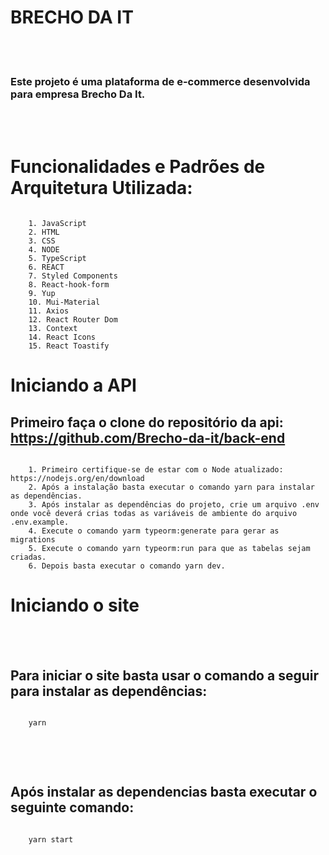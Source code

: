 # BRECHO DA IT

<br></br>

### Este projeto é uma plataforma de e-commerce desenvolvida para empresa Brecho Da It.

<br></br>

# Funcionalidades e Padrões de Arquitetura Utilizada:

```

    1. JavaScript
    2. HTML
    3. CSS
    4. NODE
    5. TypeScript
    6. REACT
    7. Styled Components
    8. React-hook-form
    9. Yup
    10. Mui-Material
    11. Axios
    12. React Router Dom
    13. Context
    14. React Icons
    15. React Toastify

```

# Iniciando a API

## Primeiro faça o clone do repositório da api: https://github.com/Brecho-da-it/back-end

```

    1. Primeiro certifique-se de estar com o Node atualizado: https://nodejs.org/en/download
    2. Após a instalação basta executar o comando yarn para instalar as dependências.
    3. Após instalar as dependências do projeto, crie um arquivo .env onde você deverá crias todas as variáveis de ambiente do arquivo .env.example.
    4. Execute o comando yarm typeorm:generate para gerar as migrations
    5. Execute o comando yarn typeorm:run para que as tabelas sejam criadas.
    6. Depois basta executar o comando yarn dev.

```

# Iniciando o site

<br></br>

## Para iniciar o site basta usar o comando a seguir para instalar as dependências:

```

    yarn


```

<br></br>

## Após instalar as dependencias basta executar o seguinte comando:

```

    yarn start


```
